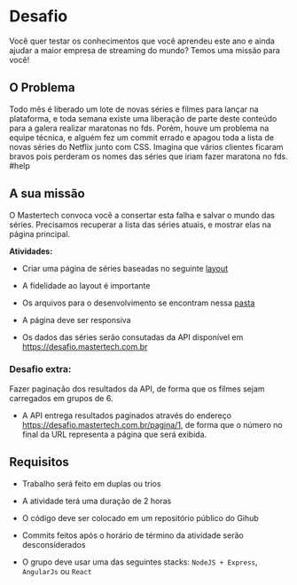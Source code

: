 # Desafio

Você quer testar os conhecimentos que você aprendeu este ano e ainda ajudar a maior empresa de streaming do mundo? Temos uma missão para você!

## O Problema

Todo mês é liberado um lote de novas séries e filmes para lançar na plataforma, e toda semana existe uma liberação de parte deste conteúdo para a galera realizar maratonas no fds. Porém, houve um problema na equipe técnica, e alguém fez um commit errado e apagou toda a lista de novas séries do Netflix junto com CSS. Imagina que vários clientes ficaram bravos pois perderam os nomes das séries que iriam fazer maratona no fds. #help

## A sua missão

O Mastertech convoca você a consertar esta falha e salvar o mundo das séries. Precisamos recuperar a lista das séries atuais, e mostrar elas na página principal. 

**Atividades:**

- Criar uma página de séries baseadas no seguinte [layout](layout.png)

- A fidelidade ao layout é importante

- Os arquivos para o desenvolvimento se encontram nessa [pasta](arquivos)

- A página deve ser responsiva

- Os dados das séries serão consutadas da API disponível em https://desafio.mastertech.com.br

### Desafio extra:

Fazer paginação dos resultados da API, de forma que os filmes sejam carregados em grupos de 6.

- A API entrega resultados paginados através do endereço https://desafio.mastertech.com.br/pagina/1, de forma que o número no final da URL representa a página que será exibida.

## Requisitos
- Trabalho será feito em duplas ou trios

- A atividade terá uma duração de 2 horas

- O código deve ser colocado em um repositório público do Gihub

- Commits feitos após o horário de término da atividade serão desconsiderados

- O grupo deve usar uma das seguintes stacks: `NodeJS + Express`, `AngularJs` ou `React`